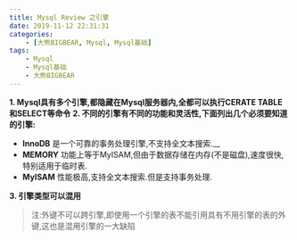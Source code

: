 ```yaml
---
title: Mysql Review 之引擎
date: 2019-11-12 22:31:31
categories: 
    - [大熊BIGBEAR, Mysql, Mysql基础]
tags: 
    - Mysql
    - Mysql基础
    - 大熊BIGBEAR
---
```


**1. Mysql具有多个引擎,都隐藏在Mysql服务器内,全都可以执行CERATE TABLE 和SELECT等命令**
__2. 不同的引擎有不同的功能和灵活性,下面列出几个必须要知道的引擎:__
* __InnoDB__ 是一个可靠的事务处理引擎,不支持全文本搜索.__
* __MEMORY__ 功能上等于MyISAM,但由于数据存储在内存(不是磁盘),速度很快,特别适用于临时表.
* __MyISAM__ 性能极高,支持全文本搜索.但是支持事务处理.

__3. 引擎类型可以混用__

>注:外键不可以跨引擎,即使用一个引擎的表不能引用具有不用引擎的表的外键,这也是混用引擎的一大缺陷